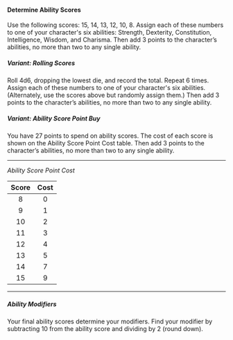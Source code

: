 #### Determine Ability Scores

Use the following scores: 15, 14, 13, 12, 10, 8.
Assign each of these numbers to one of your character's six abilities: Strength, Dexterity, Constitution, Intelligence, Wisdom, and Charisma.
Then add 3 points to the character’s abilities, no more than two to any single ability.

##### Variant: Rolling Scores
Roll 4d6, dropping the lowest die, and record the total.
Repeat 6 times.
Assign each of these numbers to one of your character's six abilities.
(Alternately, use the scores above but randomly assign them.)
Then add 3 points to the character’s abilities, no more than two to any single ability.

##### Variant: Ability Score Point Buy
You have 27 points to spend on ability scores.
The cost of each score is shown on the Ability Score Point Cost table.
Then add 3 points to the character’s abilities, no more than two to any single ability.

___
<!-- markdownlint-disable-next-line no-emphasis-as-heading -->
_Ability Score Point Cost_

| Score | Cost |
|:-----:|:----:|
|   8   |   0  |
|   9   |   1  |
|  10   |   2  |
|  11   |   3  |
|  12   |   4  |
|  13   |   5  |
|  14   |   7  |
|  15   |   9  |

___

##### Ability Modifiers
Your final ability scores determine your modifiers.
Find your modifier by subtracting 10 from the ability score and dividing by 2 (round down).
